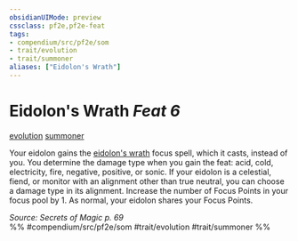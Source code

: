 ```yaml
---
obsidianUIMode: preview
cssclass: pf2e,pf2e-feat
tags:
- compendium/src/pf2e/som
- trait/evolution
- trait/summoner
aliases: ["Eidolon's Wrath"]
---
```

# Eidolon's Wrath  *Feat 6*  
[evolution](../../Rules/traits/evolution-som.md)  [summoner](../../Rules/traits/summoner-som.md)  


Your eidolon gains the [eidolon's wrath](../spells/eidolons-wrath-som.md) focus spell, which it casts, instead of you. You determine the damage type when you gain the feat: acid, cold, electricity, fire, negative, positive, or sonic. If your eidolon is a celestial, fiend, or monitor with an alignment other than true neutral, you can choose a damage type in its alignment. Increase the number of Focus Points in your focus pool by 1. As normal, your eidolon shares your Focus Points.

*Source: Secrets of Magic p. 69*  
%% #compendium/src/pf2e/som #trait/evolution #trait/summoner %%